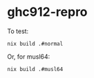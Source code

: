 # ghc912-repro

To test:

``` shell
nix build .#normal
```

Or, for musl64:

``` shell
nix build .#musl64
```
